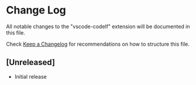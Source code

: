 # Change Log
All notable changes to the "vscode-codelf" extension will be documented in this file.

Check [Keep a Changelog](http://keepachangelog.com/) for recommendations on how to structure this file.

## [Unreleased]
- Initial release